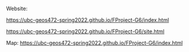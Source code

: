 Website: 

https://ubc-geos472-spring2022.github.io/FProject-G6/index.html

https://ubc-geos472-spring2022.github.io/FProject-G6/site.html




Map: https://ubc-geos472-spring2022.github.io/FProject-G6/index.html
